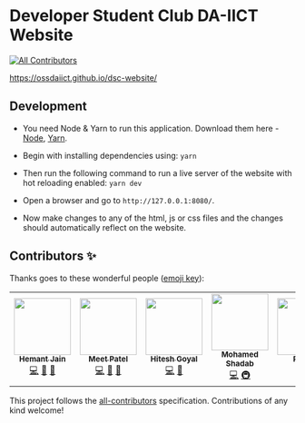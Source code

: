 # Developer Student Club DA-IICT Website

[![All Contributors](https://img.shields.io/badge/all_contributors-4-orange.svg?style=flat-square)](#contributors)

https://ossdaiict.github.io/dsc-website/

## Development

- You need Node & Yarn to run this application. Download them here - [Node](https://nodejs.org/), [Yarn](https://yarnpkg.com).

- Begin with installing dependencies using: `yarn`

- Then run the following command to run a live server of the website with hot reloading enabled: `yarn dev`

- Open a browser and go to `http://127.0.0.1:8080/`.

- Now make changes to any of the html, js or css files and the changes should automatically reflect on the website.

## Contributors ✨

Thanks goes to these wonderful people ([emoji key](https://allcontributors.org/docs/en/emoji-key)):

<!-- ALL-CONTRIBUTORS-LIST:START - Do not remove or modify this section -->
<!-- prettier-ignore-start -->
<!-- markdownlint-disable -->
<table>
  <tr>
    <td align="center"><a href="https://github.com/hmtj99"><img src="https://avatars1.githubusercontent.com/u/45735383?v=4?s=100" width="100px;" alt=""/><br /><sub><b>Hemant Jain</b></sub></a><br /><a href="https://github.com/ossdaiict/dsc-website/commits?author=hmtj99" title="Code">💻</a> <a href="#design-hmtj99" title="Design">🎨</a> <a href="#maintenance-hmtj99" title="Maintenance">🚧</a></td>
    <td align="center"><a href="https://github.com/meet59patel"><img src="https://avatars2.githubusercontent.com/u/45785817?v=4?s=100" width="100px;" alt=""/><br /><sub><b>Meet Patel</b></sub></a><br /><a href="https://github.com/ossdaiict/dsc-website/commits?author=meet59patel" title="Code">💻</a> <a href="#design-meet59patel" title="Design">🎨</a> <a href="#maintenance-meet59patel" title="Maintenance">🚧</a></td>
    <td align="center"><a href="https://github.com/hitgo00"><img src="https://avatars2.githubusercontent.com/u/41156157?v=4?s=100" width="100px;" alt=""/><br /><sub><b>Hitesh Goyal</b></sub></a><br /><a href="https://github.com/ossdaiict/dsc-website/commits?author=hitgo00" title="Code">💻</a> <a href="#design-hitgo00" title="Design">🎨</a></td>
    <td align="center"><a href="https://statebait.github.io"><img src="https://avatars1.githubusercontent.com/u/22408263?v=4?s=100" width="100px;" alt=""/><br /><sub><b>Mohamed Shadab</b></sub></a><br /><a href="https://github.com/ossdaiict/dsc-website/commits?author=statebait" title="Code">💻</a> <a href="#infra-statebait" title="Infrastructure (Hosting, Build-Tools, etc)">🚇</a></td>
    <td align="center"><a href="https://github.com/RoneelV"><img src="https://avatars.githubusercontent.com/u/47793622?v=4?s=100" width="100px;" alt=""/><br /><sub><b>Roneel</b></sub></a><br /><a href="https://github.com/ossdaiict/dsc-website/commits?author=RoneelV" title="Code">💻</a> <a href="#design-RoneelV" title="Design">🎨</a></td>
    <td align="center"><a href="https://github.com/prakhartech"><img src="https://avatars.githubusercontent.com/u/43299901?v=4?s=100" width="100px;" alt=""/><br /><sub><b>Prakhar Agrawal</b></sub></a><br /><a href="https://github.com/ossdaiict/dsc-website/commits?author=prakhartech" title="Code">💻</a> <a href="#design-prakhartech" title="Design">🎨</a></td>
    <td align="center"><a href="https://github.com/miti2001"><img src="https://avatars.githubusercontent.com/u/71545727?v=4?s=100" width="100px;" alt=""/><br /><sub><b>miti2001</b></sub></a><br /><a href="https://github.com/ossdaiict/dsc-website/commits?author=miti2001" title="Code">💻</a> <a href="#design-miti2001" title="Design">🎨</a></td>
  </tr>
</table>

<!-- markdownlint-restore -->
<!-- prettier-ignore-end -->

<!-- ALL-CONTRIBUTORS-LIST:END -->

This project follows the [all-contributors](https://github.com/all-contributors/all-contributors) specification. Contributions of any kind welcome!
